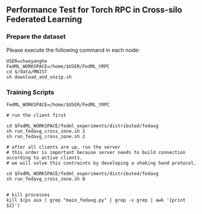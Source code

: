 ## Performance Test for Torch RPC in Cross-silo Federated Learning


### Prepare the dataset 
Please execute the following command in each node:
```
USER=chaoyanghe
FedML_WORKSPACE=/home/$USER/FedML_tRPC
cd $/data/MNIST
sh download_and_unzip.sh 
```

### Training Scripts
``` training
FedML_WORKSPACE=/home/$USER/FedML_tRPC

# run the client first

cd $FedML_WORKSPACE/fedml_experiments/distributed/fedavg
sh run_fedavg_cross_zone.sh 1
sh run_fedavg_cross_zone.sh 2

# after all clients are up, run the server 
# this order is important because server needs to build connection according to active clients.
# we will solve this contraints by developing a shaking hand protocol.

cd $FedML_WORKSPACE/fedml_experiments/distributed/fedavg
sh run_fedavg_cross_zone.sh 0


# kill processes
kill $(ps aux | grep "main_fedavg.py" | grep -v grep | awk '{print $2}')
```